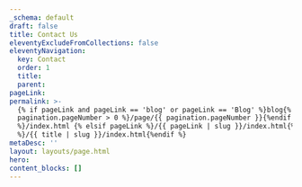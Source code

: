 ```yaml
---
_schema: default
draft: false
title: Contact Us
eleventyExcludeFromCollections: false
eleventyNavigation:
  key: Contact
  order: 1
  title:
  parent:
pageLink:
permalink: >-
  {% if pageLink and pageLink == 'blog' or pageLink == 'Blog' %}blog{% if
  pagination.pageNumber > 0 %}/page/{{ pagination.pageNumber }}{%endif
  %}/index.html {% elsif pageLink %}/{{ pageLink | slug }}/index.html{% else
  %}/{{ title | slug }}/index.html{%endif %}
metaDesc: ''
layout: layouts/page.html
hero:
content_blocks: []
---
```

